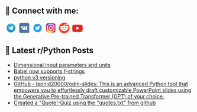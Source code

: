## 🔎 Connect with me:
[<img src="https://github.com/bullbesh/bullbesh/blob/main/images/Telegram.png" width="32" height="32" />](https://t.me/bullbesh)
[<img src="https://github.com/bullbesh/bullbesh/blob/main/images/VK.png" width="32" height="32" />](https://vk.com/bullbesh)
[<img src="https://github.com/bullbesh/bullbesh/blob/main/images/Twitter.png" width="32" height="32" />](https://twitter.com/bullbesh1)
[<img src="https://github.com/bullbesh/bullbesh/blob/main/images/Instagram.png" width="32" height="32" />](https://www.instagram.com/bullbesh)
[<img src="https://github.com/bullbesh/bullbesh/blob/main/images/Reddit.png" width="32" height="32" />](https://www.reddit.com/user/bullbesh)
[<img src="https://github.com/bullbesh/bullbesh/blob/main/images/YouTube.png" width="32" height="32" />](https://www.youtube.com/channel/UCtfjRs6uzgq5mfm8S06WTcg)

## 📕 Latest r/Python Posts
<!-- BLOG-POST-LIST:START -->
- [Dimensional input parameters and units](https://www.reddit.com/r/Python/comments/16yn6zq/dimensional_input_parameters_and_units/)
- [Babel now supports f-strings](https://www.reddit.com/r/Python/comments/16yn3jz/babel_now_supports_fstrings/)
- [python v3 versioning](https://www.reddit.com/r/Python/comments/16yly4w/python_v3_versioning/)
- [GitHub - leonid20000/odin-slides: This is an advanced Python tool that empowers you to effortlessly draft customizable PowerPoint slides using the Generative Pre-trained Transformer &lpar;GPT&rpar; of your choice.](https://www.reddit.com/r/Python/comments/16yk33r/github_leonid20000odinslides_this_is_an_advanced/)
- [Created a &quot;Quote!-Quiz using the &quot;quotes.txt&quot; from github](https://www.reddit.com/r/Python/comments/16ydvnc/created_a_quotequiz_using_the_quotestxt_from/)
<!-- BLOG-POST-LIST:END -->
